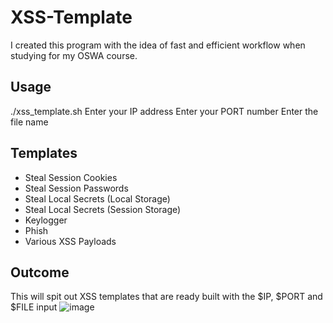 # XSS-Template
I created this program with the idea of fast and efficient workflow when studying for my OSWA course. 
## Usage
./xss_template.sh
Enter your IP address
Enter your PORT number
Enter the file name
## Templates
- Steal Session Cookies
- Steal Session Passwords
- Steal Local Secrets (Local Storage)
- Steal Local Secrets (Session Storage)
- Keylogger
- Phish
- Various XSS Payloads
## Outcome
This will spit out XSS templates that are ready built with the $IP, $PORT and $FILE input
![image](https://github.com/user-attachments/assets/63d1716f-2722-4bbb-a015-4b6e948fcb02)
